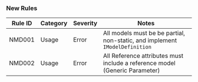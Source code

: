 ### New Rules

Rule ID | Category | Severity | Notes
--------|----------|----------|--------------------
NMD001 | Usage | Error | All models must be be partial, non-static, and implement `IModelDefinition`
NMD002 | Usage | Error | All Reference attributes must include a reference model (Generic Parameter)
